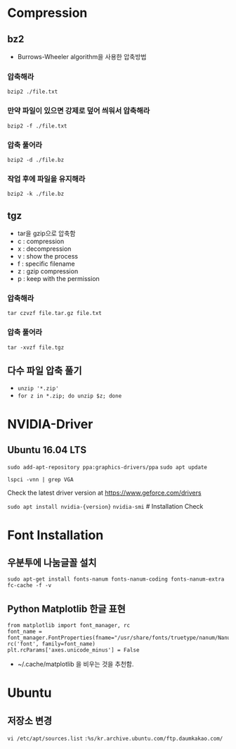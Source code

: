 <!-- TITLE: Basic -->
<!-- SUBTITLE: A quick summary of Basic -->

# Compression
## bz2
- Burrows-Wheeler algorithm을 사용한 압축방법
### 압축해라
`bzip2 ./file.txt`

### 만약 파일이 있으면 강제로 덮어 씌워서 압축해라
`bzip2 -f ./file.txt`

### 압축 풀어라
`bzip2 -d ./file.bz`

### 작업 후에 파일을 유지해라
`bzip2 -k ./file.bz`


## tgz
- tar을 gzip으로 압축함
- c : compression
- x : decompression
- v : show the process
- f : specific filename
- z : gzip compression
- p : keep with the permission

### 압축해라
`tar czvzf file.tar.gz file.txt`

### 압축 풀어라
`tar -xvzf file.tgz`

## 다수 파일 압축 풀기
- `unzip '*.zip'`
- `for z in *.zip; do unzip $z; done`


# NVIDIA-Driver
## Ubuntu 16.04 LTS
`sudo add-apt-repository ppa:graphics-drivers/ppa`
`sudo apt update`

`lspci -vnn | grep VGA`

Check the latest driver version at https://www.geforce.com/drivers

`sudo apt install nvidia-{version}`
`nvidia-smi` # Installation Check



# Font Installation
## 우분투에 나눔글꼴 설치
`sudo apt-get install fonts-nanum fonts-nanum-coding fonts-nanum-extra`
`fc-cache -f -v`

## Python Matplotlib 한글 표현
```
from matplotlib import font_manager, rc
font_name = font_manager.FontProperties(fname="/usr/share/fonts/truetype/nanum/NanumGothic.ttf").get_name()
rc('font', family=font_name)
plt.rcParams['axes.unicode_minus'] = False
```

- ~/.cache/matplotlib 을 비우는 것을 추천함.

# Ubuntu
## 저장소 변경
`vi /etc/apt/sources.list`
`:%s/kr.archive.ubuntu.com/ftp.daumkakao.com/`